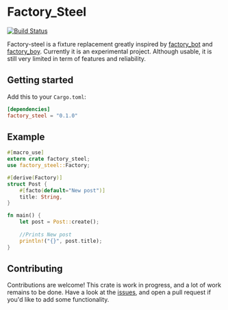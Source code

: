 # Factory_Steel
[![Build Status](https://travis-ci.org/kimond/factory_steel.svg?branch=master)](https://travis-ci.org/kimond/factory_steel)

Factory-steel is a fixture replacement greatly inspired by [factory_bot](https://github.com/thoughtbot/factory_bot)
and [factory_boy](https://github.com/FactoryBoy/factory_boy). Currently it is an experimental project. 
Although usable, it is still very limited in term of features and reliability.

## Getting started
Add this to your `Cargo.toml`:
```toml
[dependencies]
factory_steel = "0.1.0"
```

## Example

```rust
#[macro_use]
extern crate factory_steel;
use factory_steel::Factory;

#[derive(Factory)]
struct Post {
    #[facto(default="New post")]
    title: String,
}

fn main() {
    let post = Post::create();
    
    //Prints New post
    println!("{}", post.title);
}
```

## Contributing
Contributions are welcome! This crate is work in progress, and a lot of work remains to be done.
Have a look at the [issues](https://github.com/kimond/factory_steel/issues), and 
open a pull request if you'd like to add some functionality.

